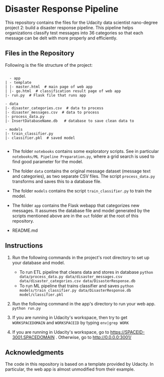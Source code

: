 # Disaster Response Pipeline
This repository contains the files for the Udacity data scientist nano-degree project 2: build a disaster response pipeline. This pipeline helps organizations classify test messages into 36 categories so that each message can be delt with more properly and efficiently.

## Files in the Repository
Following is the file structure of the project:

<pre><code>
  - app
| - template
| |- master.html  # main page of web app
| |- go.html  # classification result page of web app
|- run.py  # Flask file that runs app

- data
|- disaster_categories.csv  # data to process 
|- disaster_messages.csv  # data to process
|- process_data.py
|- InsertDatabaseName.db   # database to save clean data to

- models
|- train_classifier.py
|- classifier.pkl  # saved model 

</code></pre>

- The folder `notebooks` contains some exploratory scripts.  See in
  particular `notebooks/ML Pipeline Preparation.py`, where a grid
  search is used to find good parameter for the model.

- The folder `data` contains the original message dataset (message
  text and categories), as two separate CSV files.  The script
  `process_data.py` transforms and saves this to a database file.

- The folder `models` contains the script `train_classifier.py` to
  train the model.

- The folder `app` contains the Flask webapp that categorizes new
  messages.  It assumes the database file and model generated by the
  scripts mentioned above are in the `out` folder at the root of this
  repository.

- README.md

## Instructions

1. Run the following commands in the project's root directory to set
   up your database and model.

    - To run ETL pipeline that cleans data and stores in database
        `python data/process_data.py data/disaster_messages.csv
        data/disaster_categories.csv data/DisasterResponse.db`
    - To run ML pipeline that trains classifier and saves `python
        models/train_classifier.py data/DisasterResponse.db
        model/classifier.pkl`

2. Run the following command in the app's directory to run your web
    app.  `python run.py`

3. If you are running in Udacity's workspace, then try to get `WORKSPACEDOMAIN` and `WORKSPACEID` by typing `env|grep WORK` 

4. If you are running in Udacity's workspace, go to https://SPACEID-3001.SPACEDOMAIN . Otherwise, go to http://0.0.0.0:3001/

## Acknowledgments

The code in this repository is based on a template provided by
Udacity.  In particular, the web app is almost unmodified from their
example.
